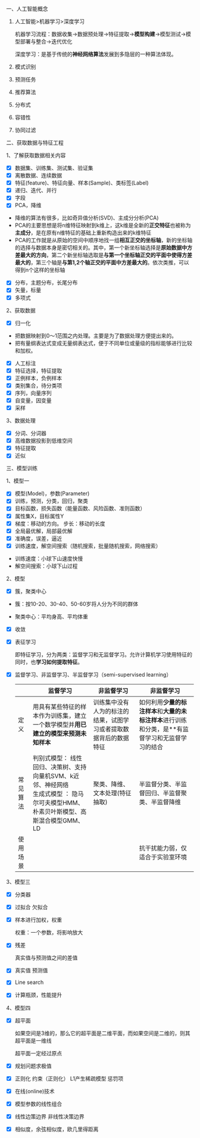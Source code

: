 

一、人工智能概念

1. 人工智能>机器学习>深度学习

   机器学习流程：数据收集->数据预处理->特征提取->**模型构建**->模型测试->模型部署与整合->迭代优化

   深度学习：是基于传统的**神经网络算法**发展到多隐层的一种算法体现。

2. 模式识别

3. 预测任务

4. 推荐算法

5. 分布式

6. 容错性

7. 协同过滤

二、获取数据与特征工程

1、了解获取数据相关内容

- [x] 数据集、训练集、测试集、验证集
- [x] 离散数据、连续数据
- [x] 特征(feature)、特征向量、样本(Sample)、类标签(Label)
- [x] 递归、迭代、并行
- [x] 字段
- [x] PCA，降维
- 降维的算法有很多，比如奇异值分析(SVD)、主成分分析(PCA)
- PCA的主要思想是将n维特征映射到k维上，这k维是全新的**正交特征**也被称为**主成分**，是在原有n维特征的基础上重新构造出来的k维特征
- PCA的工作就是从原始的空间中顺序地找一组**相互正交的坐标轴**，新的坐标轴的选择与数据本身是密切相关的。其中，第一个新坐标轴选择是**原始数据中方差最大的方向**，第二个新坐标轴选取是**与第一个坐标轴正交的平面中使得方差最大的**，第三个轴是**与第1,2个轴正交的平面中方差最大的**。依次类推，可以得到n个这样的坐标轴
- [x] 分布，主题分布，长尾分布
- [x] 矢量，标量
- [x] 多项式

2、获取数据

- [x] 归一化
- 把数据映射到0～1范围之内处理。主要是为了数据处理方便提出来的。
- 把有量纲表达式变成无量纲表达式，便于不同单位或量级的指标能够进行比较和加权。
- [x] 人工标注
- [x] 特征选择，特征提取
- [x] 正例样本，负例样本
- [x] 类别集合，待分类项
- [x] 序列，向量序列
- [x] 自变量，因变量
- [x] 采样

3、数据处理

- [x] 分词、分词器
- [x] 高维数据投影到低维空间
- [x] 特征提取
- [x] 近似

三、模型训练

1、模型一

- [x] 模型(Model)，参数(Parameter) 
- [x] 训练，预测，分类，回归，聚类
- [x] 目标函数，损失函数（能量函数、风险函数、准则函数）
- [x] 属性集X，目标属性Y
- [x] 梯度：移动的方向。 步长：移动的长度
- [x] 全局最优解，局部最优解
- [x] 准确度，误差，逼近
- [x] 训练速度，解空间搜索（随机搜索，批量随机搜索，网络搜索）
- 训练速度：小球下山速度快慢  
- 解空间搜索：小球下山过程

2、模型

- [x] 簇，聚类中心 

- 簇：按10-20、30-40、50-60岁将人分为不同的群体

- 聚类中心：平均身高、平均体重

- [x] 收敛

- [x] 表征学习

  即特征学习，分为两类：监督学习和无监督学习。允许计算机学习使用特征的同时，也**学习如何提取特征**。

- [x] 监督学习、非监督学习、半监督学习（semi-supervised learning）

  |          | 监督学习                                                     | 非监督学习                                                   | 非监督学习                                                   |
  | -------- | ------------------------------------------------------------ | ------------------------------------------------------------ | ------------------------------------------------------------ |
  | 定义     | 用具有某些特征的样本作为训练集，建立一个数学模型并**用已建立的模型来预测未知样本** | 训练集中没有人为的标注的结果，试图学习或者提取数据背后的数据特征 | 如何利用**少量的标注样本**和**大量的未标注样本**进行训练和分类，是**有监督学习和无监督学习的结合 |
  | 常见算法 | 判别式模型： 线性回归、决策树、支持向量机SVM、k近邻、神经网络  <br />生成式模型 ： 隐马尔可夫模型HMM、朴素贝叶斯模型、高斯混合模型GMM、LD | 聚类、降维、文本处理(特征抽取)                               | 半监督分类、半监督回归、半监督聚类、半监督降维               |
  | 使用场景 |                                                              |                                                              | 抗干扰能力弱，仅适合于实验室环境                             |

3、模型三

- [x] 分类器

- [x] 过拟合 欠拟合

- [x] 样本进行加权，权重

  权重：一个参数，将影响放大

- [x] 残差

  真实值与预测值之间的差值

- [x] 真实值 预测值

- [x] Line search

- [x] 计算瓶颈，性能提升

4、模型四

- [x] 超平面

  如果空间是3维的，那么它的超平面是二维平面，而如果空间是二维的，则其超平面是一维线

  超平面一定经过原点

- [x] 规划问题求极值

- [x] 正则化  约束（正则化） L1产生稀疏模型  惩罚项

- [x] 在线(online)技术

- [x] 模型参数的线性组合

- [x] 线性边策边界 非线性决策边界

- [x] 相似度，余弦相似度，欧几里得距离